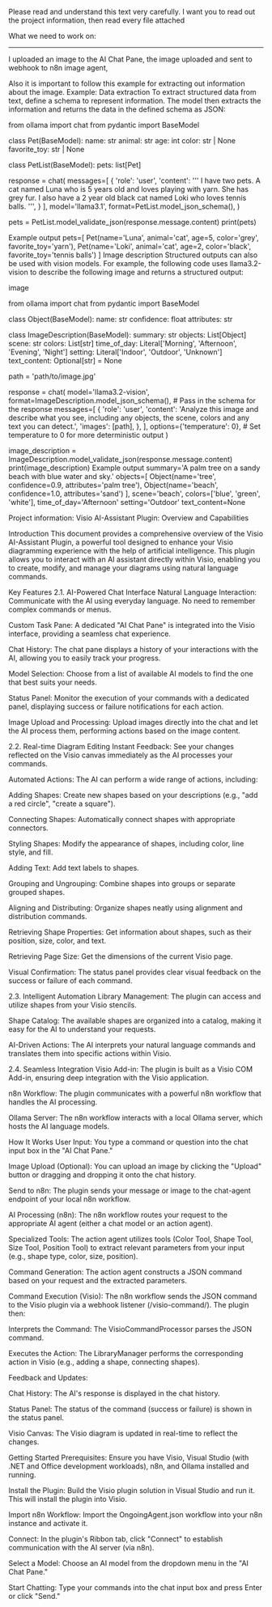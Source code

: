 Please read and understand this text very carefully. I want you to read out the project information, then read every file attached

What we need to work on:


------------
I uploaded an image to the AI Chat Pane, the image uploaded and sent to webhook to n8n image agent, 


Also it is important to follow this example for extracting out information about the image.
Example:
Data extraction
To extract structured data from text, define a schema to represent information. The model then extracts the information and returns the data in the defined schema as JSON:

from ollama import chat
from pydantic import BaseModel

class Pet(BaseModel):
name: str
animal: str
age: int
color: str | None
favorite_toy: str | None

class PetList(BaseModel):
pets: list[Pet]

response = chat(
messages=[
{
'role': 'user',
'content': '''
I have two pets.
A cat named Luna who is 5 years old and loves playing with yarn. She has grey fur.
I also have a 2 year old black cat named Loki who loves tennis balls.
''',
}
],
model='llama3.1',
format=PetList.model_json_schema(),
)

pets = PetList.model_validate_json(response.message.content)
print(pets)

Example output
pets=[
Pet(name='Luna', animal='cat', age=5, color='grey', favorite_toy='yarn'),
Pet(name='Loki', animal='cat', age=2, color='black', favorite_toy='tennis balls')
]
Image description
Structured outputs can also be used with vision models. For example, the following code uses llama3.2-vision to describe the following image and returns a structured output:

image

from ollama import chat
from pydantic import BaseModel

class Object(BaseModel):
name: str
confidence: float
attributes: str

class ImageDescription(BaseModel):
summary: str
objects: List[Object]
scene: str
colors: List[str]
time_of_day: Literal['Morning', 'Afternoon', 'Evening', 'Night']
setting: Literal['Indoor', 'Outdoor', 'Unknown']
text_content: Optional[str] = None

path = 'path/to/image.jpg'

response = chat(
model='llama3.2-vision',
format=ImageDescription.model_json_schema(),  # Pass in the schema for the response
messages=[
{
'role': 'user',
'content': 'Analyze this image and describe what you see, including any objects, the scene, colors and any text you can detect.',
'images': [path],
},
],
options={'temperature': 0},  # Set temperature to 0 for more deterministic output
)

image_description = ImageDescription.model_validate_json(response.message.content)
print(image_description)
Example output
summary='A palm tree on a sandy beach with blue water and sky.'
objects=[
Object(name='tree', confidence=0.9, attributes='palm tree'),
Object(name='beach', confidence=1.0, attributes='sand')
],
scene='beach',
colors=['blue', 'green', 'white'],
time_of_day='Afternoon'
setting='Outdoor'
text_content=None

Project information:
Visio AI-Assistant Plugin: Overview and Capabilities

Introduction
This document provides a comprehensive overview of the Visio AI-Assistant Plugin, a powerful tool designed to enhance your Visio diagramming experience with the help of artificial intelligence. This plugin allows you to interact with an AI assistant directly within Visio, enabling you to create, modify, and manage your diagrams using natural language commands.

Key Features
2.1. AI-Powered Chat Interface
Natural Language Interaction: Communicate with the AI using everyday language. No need to remember complex commands or menus.

Custom Task Pane: A dedicated "AI Chat Pane" is integrated into the Visio interface, providing a seamless chat experience.

Chat History:  The chat pane displays a history of your interactions with the AI, allowing you to easily track your progress.

Model Selection: Choose from a list of available AI models to find the one that best suits your needs.

Status Panel: Monitor the execution of your commands with a dedicated panel, displaying success or failure notifications for each action.

Image Upload and Processing: Upload images directly into the chat and let the AI process them, performing actions based on the image content.

2.2. Real-time Diagram Editing
Instant Feedback: See your changes reflected on the Visio canvas immediately as the AI processes your commands.

Automated Actions: The AI can perform a wide range of actions, including:

Adding Shapes: Create new shapes based on your descriptions (e.g., "add a red circle", "create a square").

Connecting Shapes: Automatically connect shapes with appropriate connectors.

Styling Shapes: Modify the appearance of shapes, including color, line style, and fill.

Adding Text: Add text labels to shapes.

Grouping and Ungrouping:  Combine shapes into groups or separate grouped shapes.

Aligning and Distributing:  Organize shapes neatly using alignment and distribution commands.

Retrieving Shape Properties: Get information about shapes, such as their position, size, color, and text.

Retrieving Page Size: Get the dimensions of the current Visio page.

Visual Confirmation: The status panel provides clear visual feedback on the success or failure of each command.

2.3. Intelligent Automation
Library Management: The plugin can access and utilize shapes from your Visio stencils.

Shape Catalog: The available shapes are organized into a catalog, making it easy for the AI to understand your requests.

AI-Driven Actions: The AI interprets your natural language commands and translates them into specific actions within Visio.

2.4. Seamless Integration
Visio Add-in: The plugin is built as a Visio COM Add-in, ensuring deep integration with the Visio application.

n8n Workflow: The plugin communicates with a powerful n8n workflow that handles the AI processing.

Ollama Server:  The n8n workflow interacts with a local Ollama server, which hosts the AI language models.

How It Works
User Input: You type a command or question into the chat input box in the "AI Chat Pane."

Image Upload (Optional): You can upload an image by clicking the "Upload" button or dragging and dropping it onto the chat history.

Send to n8n: The plugin sends your message or image to the chat-agent endpoint of your local n8n workflow.

AI Processing (n8n): The n8n workflow routes your request to the appropriate AI agent (either a chat model or an action agent).

Specialized Tools: The action agent utilizes tools (Color Tool, Shape Tool, Size Tool, Position Tool) to extract relevant parameters from your input (e.g., shape type, color, size, position).

Command Generation: The action agent constructs a JSON command based on your request and the extracted parameters.

Command Execution (Visio): The n8n workflow sends the JSON command to the Visio plugin via a webhook listener (/visio-command/). The plugin then:

Interprets the Command:  The VisioCommandProcessor parses the JSON command.

Executes the Action: The LibraryManager performs the corresponding action in Visio (e.g., adding a shape, connecting shapes).

Feedback and Updates:

Chat History: The AI's response is displayed in the chat history.

Status Panel: The status of the command (success or failure) is shown in the status panel.

Visio Canvas: The Visio diagram is updated in real-time to reflect the changes.

Getting Started
Prerequisites: Ensure you have Visio, Visual Studio (with .NET and Office development workloads), n8n, and Ollama installed and running.

Install the Plugin: Build the Visio plugin solution in Visual Studio and run it. This will install the plugin into Visio.

Import n8n Workflow: Import the OngoingAgent.json workflow into your n8n instance and activate it.

Connect: In the plugin's Ribbon tab, click "Connect" to establish communication with the AI server (via n8n).

Select a Model: Choose an AI model from the dropdown menu in the "AI Chat Pane."

Start Chatting: Type your commands into the chat input box and press Enter or click "Send."